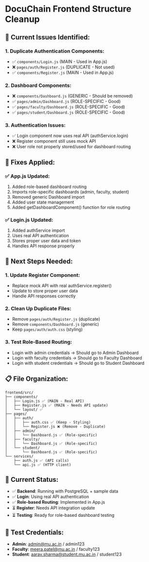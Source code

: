 # DocuChain Frontend Structure Cleanup

## 🎯 Current Issues Identified:

### 1. Duplicate Authentication Components:
- ✅ `components/Login.js` (MAIN - Used in App.js) 
- ❌ `pages/auth/Register.js` (DUPLICATE - Not used)
- ✅ `components/Register.js` (MAIN - Used in App.js)

### 2. Dashboard Components:
- ❌ `components/Dashboard.js` (GENERIC - Should be removed)
- ✅ `pages/admin/Dashboard.js` (ROLE-SPECIFIC - Good) 
- ✅ `pages/faculty/Dashboard.js` (ROLE-SPECIFIC - Good)
- ✅ `pages/student/Dashboard.js` (ROLE-SPECIFIC - Good)

### 3. Authentication Issues:
- ✅ Login component now uses real API (authService.login)
- ❌ Register component still uses mock API
- ❌ User role not properly stored/used for dashboard routing

## 🔧 Fixes Applied:

### ✅ App.js Updated:
1. Added role-based dashboard routing
2. Imports role-specific dashboards (admin, faculty, student)
3. Removed generic Dashboard import
4. Added user state management
5. Added getDashboardComponent() function for role routing

### ✅ Login.js Updated:
1. Added authService import
2. Uses real API authentication 
3. Stores proper user data and token
4. Handles API response properly

## 🚀 Next Steps Needed:

### 1. Update Register Component:
- Replace mock API with real authService.register()
- Update to store proper user data
- Handle API responses correctly

### 2. Clean Up Duplicate Files:
- Remove `pages/auth/Register.js` (duplicate)
- Remove `components/Dashboard.js` (generic)
- Keep `pages/auth/auth.css` (styling)

### 3. Test Role-Based Routing:
- Login with admin credentials → Should go to Admin Dashboard
- Login with faculty credentials → Should go to Faculty Dashboard  
- Login with student credentials → Should go to Student Dashboard

## 📋 File Organization:

```
frontend/src/
├── components/
│   ├── Login.js ✅ (MAIN - Real API)
│   ├── Register.js ✅ (MAIN - Needs API update)
│   └── layout/ ✅
├── pages/
│   ├── auth/
│   │   ├── auth.css ✅ (Keep - Styling)
│   │   └── Register.js ❌ (Remove - Duplicate)
│   ├── admin/
│   │   └── Dashboard.js ✅ (Role-specific)
│   ├── faculty/
│   │   └── Dashboard.js ✅ (Role-specific)
│   └── student/
│       └── Dashboard.js ✅ (Role-specific)
└── services/
    ├── auth.js ✅ (API calls)
    └── api.js ✅ (HTTP client)
```

## 🎯 Current Status:
- ✅ **Backend**: Running with PostgreSQL + sample data
- ✅ **Login**: Using real API authentication  
- ✅ **Role-based Routing**: Implemented in App.js
- ⏳ **Register**: Needs API integration update
- ⏳ **Testing**: Ready for role-based dashboard testing

## 🧪 Test Credentials:
- **Admin**: admin@mu.ac.in / admin123
- **Faculty**: meera.patel@mu.ac.in / faculty123  
- **Student**: aarav.sharma@student.mu.ac.in / student123